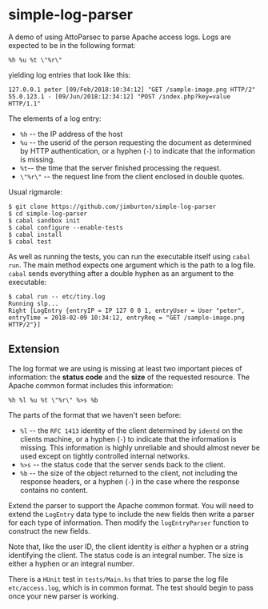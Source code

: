 # simple-log-parser

A demo of using AttoParsec to parse Apache access logs. Logs are
expected to be in the following format:

    %h %u %t \"%r\"

yielding log entries that look like this:

    127.0.0.1 peter [09/Feb/2018:10:34:12] "GET /sample-image.png HTTP/2" 
	55.0.123.1 - [09/Jun/2018:12:34:12] "POST /index.php?key=value HTTP/1.1" 

The elements of a log entry:

+ `%h` -- the IP address of the host
+ `%u` -- the userid of the person requesting the document as
  determined by HTTP authentication, or a hyphen (`-`) to indicate
  that the information is missing.
+ `%t`-- the time that the server finished processing the request.
+ `\"%r\"` -- the request line from the client enclosed in double quotes. 

Usual rigmarole:

    $ git clone https://github.com/jimburton/simple-log-parser
	$ cd simple-log-parser
	$ cabal sandbox init
	$ cabal configure --enable-tests
	$ cabal install
	$ cabal test
	
As well as running the tests, you can run the executable itself using `cabal run`. The main method expects one argument 
which is the path to a log file. `cabal` sends everything after a double hyphen as an argument to the executable:

    $ cabal run -- etc/tiny.log
	Running slp...
    Right [LogEntry {entryIP = IP 127 0 0 1, entryUser = User "peter", entryTime = 2018-02-09 10:34:12, entryReq = "GET /sample-image.png HTTP/2"}]
	
## Extension

The log format we are using is missing at least two important pieces
of information: the **status code** and the **size** of the requested
resource. The Apache common format includes this information:

    %h %l %u %t \"%r\" %>s %b

The parts of the format that we haven't seen before:

+ `%l` -- the `RFC 1413` identity of the client determined by `identd`
  on the clients machine, or a hyphen (`-`) to indicate that the
  information is missing. This information is highly unreliable and
  should almost never be used except on tightly controlled internal
  networks.
+ `%>s` -- the status code that the server sends back to the client. 
+ `%b` -- the size of the object returned to the client, not including
  the response headers, or a hyphen (`-`) in the case where the response 
  contains no content.

Extend the parser to support the Apache common format. You will need to 
extend the `LogEntry` data type to include the new fields then write a
parser for each type of information. Then modify the `logEntryParser`
function to construct the new fields.

Note that, like the user ID, the client identity is *either* a hyphen or a string
identifying the client. The status code is an integral number. The size is
either a hyphen or an integral number.

There is a `HUnit` test in `tests/Main.hs` that tries to parse the log file
`etc/access.log`, which is in common format. The test should begin to pass once 
your new parser is working. 
